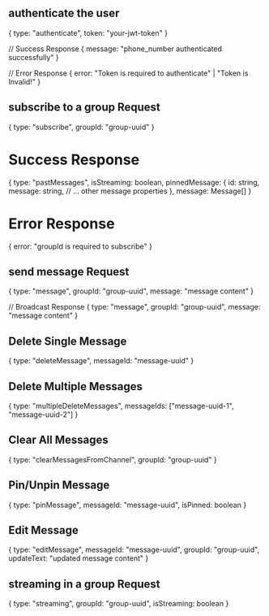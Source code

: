 
## authenticate the user
{
    type: "authenticate",
    token: "your-jwt-token"
}

// Success Response
{
    message: "phone_number authenticated successfully"
}

// Error Response
{
    error: "Token is required to authenticate" | "Token is Invalid!"
}




## subscribe to a group Request
{
    type: "subscribe",
    groupId: "group-uuid"
}

# Success Response
{
    type: "pastMessages",
    isStreaming: boolean,
    pinnedMessage: {
        id: string,
        message: string,
        // ... other message properties
    },
    message: Message[]
}

# Error Response
{
    error: "groupId is required to subscribe"
}

## send message Request
{
    type: "message",
    groupId: "group-uuid",
    message: "message content"
}

// Broadcast Response
{
    type: "message",
    groupId: "group-uuid",
    message: "message content"
}

## Delete Single Message
{
    type: "deleteMessage",
    messageId: "message-uuid"
}

## Delete Multiple Messages
{
    type: "multipleDeleteMessages",
    messageIds: ["message-uuid-1", "message-uuid-2"]
}

## Clear All Messages
{
    type: "clearMessagesFromChannel",
    groupId: "group-uuid"
}


## Pin/Unpin Message
{
    type: "pinMessage",
    messageId: "message-uuid",
    isPinned: boolean
}

## Edit Message
{
    type: "editMessage",
    messageId: "message-uuid",
    groupId: "group-uuid",
    updateText: "updated message content"
}

## streaming in a group Request
{
    type: "streaming",
    groupId: "group-uuid",
    isStreaming: boolean
}